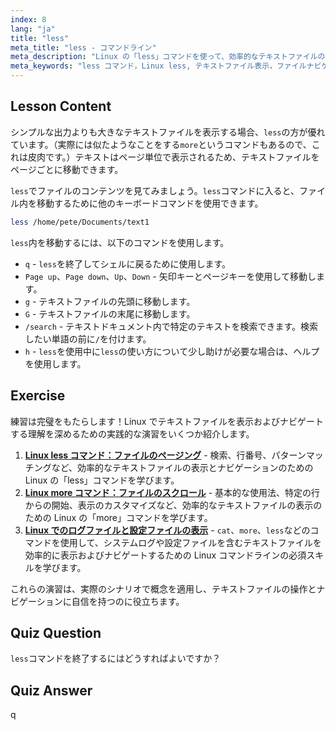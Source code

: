 ```yaml
---
index: 8
lang: "ja"
title: "less"
meta_title: "less - コマンドライン"
meta_description: "Linux の「less」コマンドを使って、効率的なテキストファイルの表示とナビゲーションの方法を学びましょう。この初心者向けのガイドで、ページング、検索、終了をマスターしてください。"
meta_keywords: "less コマンド，Linux less, テキストファイル表示，ファイルナビゲート，Linux チュートリアル，初心者 Linux, Linux ガイド"
---
```


## Lesson Content

シンプルな出力よりも大きなテキストファイルを表示する場合、`less`の方が優れています。（実際には似たようなことをする`more`というコマンドもあるので、これは皮肉です。）テキストはページ単位で表示されるため、テキストファイルをページごとに移動できます。

`less`でファイルのコンテンツを見てみましょう。`less`コマンドに入ると、ファイル内を移動するために他のキーボードコマンドを使用できます。

```bash
less /home/pete/Documents/text1
```

`less`内を移動するには、以下のコマンドを使用します。

- `q` - `less`を終了してシェルに戻るために使用します。
- `Page up`、`Page down`、`Up`、`Down` - 矢印キーとページキーを使用して移動します。
- `g` - テキストファイルの先頭に移動します。
- `G` - テキストファイルの末尾に移動します。
- `/search` - テキストドキュメント内で特定のテキストを検索できます。検索したい単語の前に`/`を付けます。
- `h` - `less`を使用中に`less`の使い方について少し助けが必要な場合は、ヘルプを使用します。

## Exercise

練習は完璧をもたらします！Linux でテキストファイルを表示およびナビゲートする理解を深めるための実践的な演習をいくつか紹介します。

1. **[Linux less コマンド：ファイルのページング](https://labex.io/ja/labs/linux-linux-less-command-file-paging-214301)** - 検索、行番号、パターンマッチングなど、効率的なテキストファイルの表示とナビゲーションのための Linux の「less」コマンドを学びます。
2. **[Linux more コマンド：ファイルのスクロール](https://labex.io/ja/labs/linux-linux-more-command-file-scrolling-214299)** - 基本的な使用法、特定の行からの開始、表示のカスタマイズなど、効率的なテキストファイルの表示のための Linux の「more」コマンドを学びます。
3. **[Linux でのログファイルと設定ファイルの表示](https://labex.io/ja/labs/linux-viewing-log-and-configuration-files-in-linux-387914)** - `cat`、`more`、`less`などのコマンドを使用して、システムログや設定ファイルを含むテキストファイルを効率的に表示およびナビゲートするための Linux コマンドラインの必須スキルを学びます。

これらの演習は、実際のシナリオで概念を適用し、テキストファイルの操作とナビゲーションに自信を持つのに役立ちます。

## Quiz Question

`less`コマンドを終了するにはどうすればよいですか？

## Quiz Answer

q
